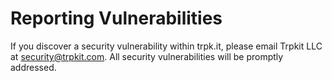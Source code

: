 # Reporting Vulnerabilities

If you discover a security vulnerability within trpk.it, please email Trpkit LLC at [security@trpkit.com](mailto:security@trpkit.com). All security vulnerabilities will be promptly addressed. 